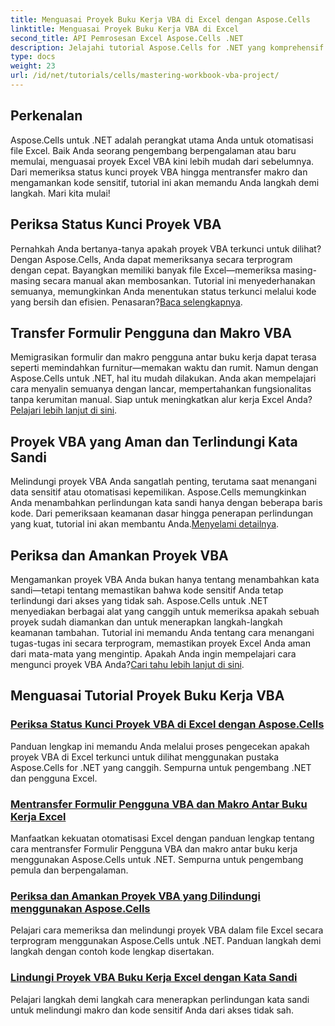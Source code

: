 ```yaml
---
title: Menguasai Proyek Buku Kerja VBA di Excel dengan Aspose.Cells
linktitle: Menguasai Proyek Buku Kerja VBA di Excel
second_title: API Pemrosesan Excel Aspose.Cells .NET
description: Jelajahi tutorial Aspose.Cells for .NET yang komprehensif untuk menguasai pemeriksaan status penguncian proyek Excel VBA, transfer formulir pengguna, dan perlindungan proyek VBA.
type: docs
weight: 23
url: /id/net/tutorials/cells/mastering-workbook-vba-project/
---
```

## Perkenalan

Aspose.Cells untuk .NET adalah perangkat utama Anda untuk otomatisasi file Excel. Baik Anda seorang pengembang berpengalaman atau baru memulai, menguasai proyek Excel VBA kini lebih mudah dari sebelumnya. Dari memeriksa status kunci proyek VBA hingga mentransfer makro dan mengamankan kode sensitif, tutorial ini akan memandu Anda langkah demi langkah. Mari kita mulai!

## Periksa Status Kunci Proyek VBA

Pernahkah Anda bertanya-tanya apakah proyek VBA terkunci untuk dilihat? Dengan Aspose.Cells, Anda dapat memeriksanya secara terprogram dengan cepat. Bayangkan memiliki banyak file Excel—memeriksa masing-masing secara manual akan membosankan. Tutorial ini menyederhanakan semuanya, memungkinkan Anda menentukan status terkunci melalui kode yang bersih dan efisien. Penasaran?[Baca selengkapnya](./check-vba-project-lock-status/).

## Transfer Formulir Pengguna dan Makro VBA

 Memigrasikan formulir dan makro pengguna antar buku kerja dapat terasa seperti memindahkan furnitur—memakan waktu dan rumit. Namun dengan Aspose.Cells untuk .NET, hal itu mudah dilakukan. Anda akan mempelajari cara menyalin semuanya dengan lancar, mempertahankan fungsionalitas tanpa kerumitan manual. Siap untuk meningkatkan alur kerja Excel Anda?[Pelajari lebih lanjut di sini](./transfer-vba-user-form-and-macro/).

## Proyek VBA yang Aman dan Terlindungi Kata Sandi

 Melindungi proyek VBA Anda sangatlah penting, terutama saat menangani data sensitif atau otomatisasi kepemilikan. Aspose.Cells memungkinkan Anda menambahkan perlindungan kata sandi hanya dengan beberapa baris kode. Dari pemeriksaan keamanan dasar hingga penerapan perlindungan yang kuat, tutorial ini akan membantu Anda.[Menyelami detailnya](./password-protect-vba-projects/).

## Periksa dan Amankan Proyek VBA

 Mengamankan proyek VBA Anda bukan hanya tentang menambahkan kata sandi—tetapi tentang memastikan bahwa kode sensitif Anda tetap terlindungi dari akses yang tidak sah. Aspose.Cells untuk .NET menyediakan berbagai alat yang canggih untuk memeriksa apakah sebuah proyek sudah diamankan dan untuk menerapkan langkah-langkah keamanan tambahan. Tutorial ini memandu Anda tentang cara menangani tugas-tugas ini secara terprogram, memastikan proyek Excel Anda aman dari mata-mata yang mengintip. Apakah Anda ingin mempelajari cara mengunci proyek VBA Anda?[Cari tahu lebih lanjut di sini](./check-and-secure-vba-projects-is-protected/).

## Menguasai Tutorial Proyek Buku Kerja VBA
### [Periksa Status Kunci Proyek VBA di Excel dengan Aspose.Cells](./check-vba-project-lock-status/)
Panduan lengkap ini memandu Anda melalui proses pengecekan apakah proyek VBA di Excel terkunci untuk dilihat menggunakan pustaka Aspose.Cells for .NET yang canggih. Sempurna untuk pengembang .NET dan pengguna Excel.
### [Mentransfer Formulir Pengguna VBA dan Makro Antar Buku Kerja Excel](./transfer-vba-user-form-and-macro/)
Manfaatkan kekuatan otomatisasi Excel dengan panduan lengkap tentang cara mentransfer Formulir Pengguna VBA dan makro antar buku kerja menggunakan Aspose.Cells untuk .NET. Sempurna untuk pengembang pemula dan berpengalaman.
### [Periksa dan Amankan Proyek VBA yang Dilindungi menggunakan Aspose.Cells](./check-and-secure-vba-projects-is-protected/)
Pelajari cara memeriksa dan melindungi proyek VBA dalam file Excel secara terprogram menggunakan Aspose.Cells untuk .NET. Panduan langkah demi langkah dengan contoh kode lengkap disertakan.
### [Lindungi Proyek VBA Buku Kerja Excel dengan Kata Sandi](./password-protect-vba-projects/)
Pelajari langkah demi langkah cara menerapkan perlindungan kata sandi untuk melindungi makro dan kode sensitif Anda dari akses tidak sah.